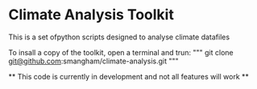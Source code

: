 # Climate Analysis Toolkit

This is a set ofpython scripts designed to analyse climate datafiles

To insall a copy of the toolkit, open a terminal and trun:
"""
git clone git@github.com:smangham/climate-analysis.git
"""

** This code is currently in development and not all features will work **
